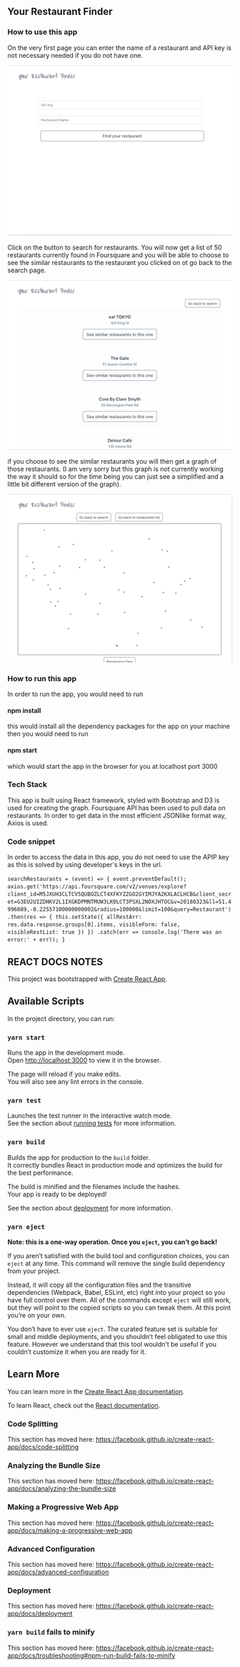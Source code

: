 ## Your Restaurant Finder

### How to use this app
On the very first page you can enter the name of a restaurant and API key is not necessary needed if you do not have one. 


![](/public/images/Screen%20Shot%202019-10-20%20at%2022.56.07.png)


Click on the button to search for restaurants. You will now get a list of 50 restaurants currently found in Foursquare and you will be able to choose to see the similar restaurants to the restaurant you clicked on ot go back to the search page.


![](/public/images/Screen%20Shot%202019-10-20%20at%2022.57.59.png)




if you choose to see the similar restaurants you will then get a graph of those restaurants. (I am very sorry but this graph is not currently working the way it should so for the time being you can just see a simplified and a little bit different version of the graph). 


![](/public/images/Screen%20Shot%202019-10-20%20at%2022.58.19.png)


### How to run this app
In order to run the app, you would need to run 
#### npm install
this would install all the dependency packages for the app on your machine
then you would need to run 
#### npm start
which would start the app in the browser for you at localhost port 3000

### Tech Stack
This app is built using React framework, styled with Bootstrap and D3 is used for creating the graph. Foursquare API has been used to pull  data on restaurants. In order to get data in the most efficient JSONlike format way, Axios is used.

### Code snippet
In order to access the data in this app, you do not need to use the APIP key as this is solved by using developer's keys in the url. 

``searchRestaurants = (event) => {
    event.preventDefault();
    axios.get('https://api.foursquare.com/v2/venues/explore?client_id=M5JXUH3CLTCV5QUBOZLCT4XFKYZZGO2GYIMJYA2KXLACLHCB&client_secret=G3EU2UIZDHKV2L1IXGKDPMNTMUW3LK0LCT3PSXL2NOXJHTOC&v=20180323&ll=51.4996089,-0.22557100000000002&radius=100000&limit=100&query=Restaurant')
    .then(res => {
      this.setState({
        allRestArr: res.data.response.groups[0].items,
        visibleForm: false,
        visibleRestList: true
      })
    })
    .catch(err => console.log('There was an error:' + err));
  }``







## REACT DOCS NOTES 
This project was bootstrapped with [Create React App](https://github.com/facebook/create-react-app).

## Available Scripts

In the project directory, you can run:

### `yarn start`

Runs the app in the development mode.<br />
Open [http://localhost:3000](http://localhost:3000) to view it in the browser.

The page will reload if you make edits.<br />
You will also see any lint errors in the console.

### `yarn test`

Launches the test runner in the interactive watch mode.<br />
See the section about [running tests](https://facebook.github.io/create-react-app/docs/running-tests) for more information.

### `yarn build`

Builds the app for production to the `build` folder.<br />
It correctly bundles React in production mode and optimizes the build for the best performance.

The build is minified and the filenames include the hashes.<br />
Your app is ready to be deployed!

See the section about [deployment](https://facebook.github.io/create-react-app/docs/deployment) for more information.

### `yarn eject`

**Note: this is a one-way operation. Once you `eject`, you can’t go back!**

If you aren’t satisfied with the build tool and configuration choices, you can `eject` at any time. This command will remove the single build dependency from your project.

Instead, it will copy all the configuration files and the transitive dependencies (Webpack, Babel, ESLint, etc) right into your project so you have full control over them. All of the commands except `eject` will still work, but they will point to the copied scripts so you can tweak them. At this point you’re on your own.

You don’t have to ever use `eject`. The curated feature set is suitable for small and middle deployments, and you shouldn’t feel obligated to use this feature. However we understand that this tool wouldn’t be useful if you couldn’t customize it when you are ready for it.

## Learn More

You can learn more in the [Create React App documentation](https://facebook.github.io/create-react-app/docs/getting-started).

To learn React, check out the [React documentation](https://reactjs.org/).

### Code Splitting

This section has moved here: https://facebook.github.io/create-react-app/docs/code-splitting

### Analyzing the Bundle Size

This section has moved here: https://facebook.github.io/create-react-app/docs/analyzing-the-bundle-size

### Making a Progressive Web App

This section has moved here: https://facebook.github.io/create-react-app/docs/making-a-progressive-web-app

### Advanced Configuration

This section has moved here: https://facebook.github.io/create-react-app/docs/advanced-configuration

### Deployment

This section has moved here: https://facebook.github.io/create-react-app/docs/deployment

### `yarn build` fails to minify

This section has moved here: https://facebook.github.io/create-react-app/docs/troubleshooting#npm-run-build-fails-to-minify




<!-- Please allow the browser to take your location in order to accurately display results of your search -->
